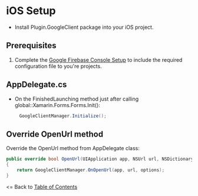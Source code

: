 # iOS Setup

* Install Plugin.GoogleClient package into your iOS project.

## Prerequisites
1. Complete the [Google Firebase Console Setup](GoogleFirebaseConsoleSetup.md) to include the required configuration file to you're projects.

## AppDelegate.cs
- On the FinishedLaunching method just after calling global::Xamarin.Forms.Forms.Init():
```cs
     GoogleClientManager.Initialize();
```

## Override OpenUrl method
Override the OpenUrl method from AppDelegate class:
```cs
public override bool OpenUrl(UIApplication app, NSUrl url, NSDictionary options)
{
    return GoogleClientManager.OnOpenUrl(app, url, options);
}
```


<= Back to [Table of Contents](../../README.md)
